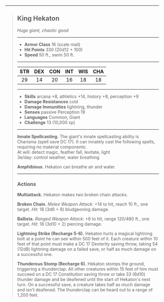 ***
> ## King Hekaton
> *Huge giant, chaotic good*
> 
> ***
> 
> - **Armor Class** 16 (scale mail)
> - **Hit Points** 330 (20d12 + 100)
> - **Speed** 50 ft., swim 50 ft.
> 
> ***
> 
> |STR|DEX|CON|INT|WIS|CHA|
> |:---:|:---:|:---:|:---:|:---:|:---:|
> |29|14|20|16|18|18|
> 
> ***
> 
> - **Skills** arcana +8, athletics +14, history +8, perception +9
> - **Damage Resistances** cold
> - **Damage Immunities** lightning, thunder
> - **Senses** passive Perception 19
> - **Languages** Common, Giant
> - **Challenge** 13 (10,000 xp)
> 
> ***
> 
> **Innate Spellcasting.** The giant's innate spellcasting ability is Charisma (spell save DC 17). It can innately cast the following spells, requiring no material components:  
> At will: detect magic, feather fall, levitate, light  
> 3e/day: control weather, water breathing
> 
> **Amphibious.** Hekaton can breathe air and water.
> 
> ***
> 
> ### Actions
> **Multiattack.** Hekaton makes two broken chain attacks.
> 
> **Broken Chain.** *Melee Weapon Attack:* +14 to hit, reach 10 ft., one target. *Hit:* 18 (3d6 + 9) bludgeoning damage.
> 
> **Ballista.** *Ranged Weapon Attack:* +6 to hit, range 120/480 ft., one target. *Hit:* 18 (3d10 + 2) piercing damage.
> 
> **Lightning Strike (Recharge 5-6).** Hekaton hurls a magical lightning bolt at a point he can see within 500 feet of it. Each creature within 10 feet of that point must make a DC 17 Dexterity saving throw, taking 54 (12d8) lightning damage on a failed save, or half as much damage on a successful one.
> 
> **Thunderous Stomp (Recharge 6).** Hekaton stomps the ground, triggering a thunderclap. All other creatures within 15 feet of him must succeed on a DC 17 Constitution saving throw or take 33 (6d10) thunder damage and be deafened until the start of Hekaton's next turn. On a successful save, a creature takes half as much damage and isn't deafened. The thunderclap can be heard out to a range of 1,200 feet.